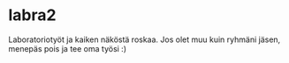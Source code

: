 # labra2
Laboratoriotyöt ja 
kaiken näköstä roskaa. Jos olet muu kuin ryhmäni jäsen, menepäs pois ja tee oma työsi :)
